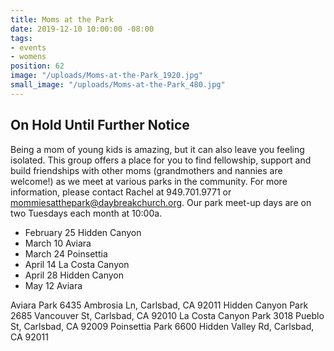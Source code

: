 ```yaml
---
title: Moms at the Park
date: 2019-12-10 10:00:00 -08:00
tags:
- events
- womens
position: 62
image: "/uploads/Moms-at-the-Park_1920.jpg"
small_image: "/uploads/Moms-at-the-Park_480.jpg"
---
```


## On Hold Until Further Notice

Being a mom of young kids is amazing, but it can also leave you feeling isolated. This group offers a place for you to find fellowship, support and build friendships with other moms (grandmothers and nannies are welcome!) as we meet at various parks in the community. For more information, please contact Rachel at 949.701.9771 or <mommiesatthepark@daybreakchurch.org>.  Our park meet-up days are on two Tuesdays each month at 10:00a.

* February 25 Hidden Canyon
* March 10 Aviara
* March 24 Poinsettia
* April 14 La Costa Canyon
* April 28 Hidden Canyon
* May 12 Aviara

Aviara Park
6435 Ambrosia Ln, Carlsbad, CA 92011
Hidden Canyon Park
2685 Vancouver St, Carlsbad, CA 92010
La Costa Canyon Park
3018 Pueblo St, Carlsbad, CA 92009
Poinsettia Park 
6600 Hidden Valley Rd, Carlsbad, CA 92011